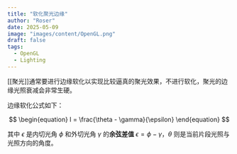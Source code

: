 ```yaml
---
title: "软化聚光边缘"
author: "Roser"
date: 2025-05-09
image: "images/content/OpenGL.png"
draft: false
tags:
  - OpenGL
  - Lighting
---
```

[[聚光]]通常要进行边缘软化以实现比较逼真的聚光效果，不进行软化，聚光的边缘光照衰减会非常生硬。

边缘软化公式如下：

$$
\begin{equation} I = \frac{\theta - \gamma}{\epsilon} \end{equation}
$$

其中 $\epsilon$ 是内切光角 $\phi$ 和外切光角 $\gamma$ 的**余弦差值** $\epsilon = \phi - \gamma$，$\theta$ 则是当前片段光照与光照方向的角度。